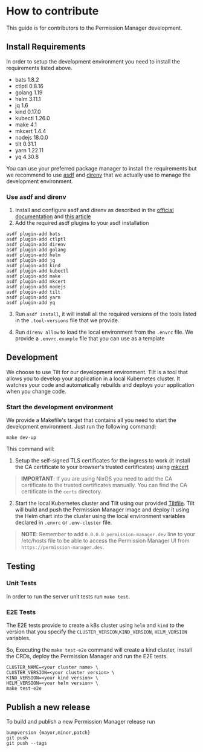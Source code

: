 # How to contribute

This guide is for contributors to the Permission Manager development.
## Install Requirements
In order to setup the development environment you need to install the requirements listed above.
- bats 1.8.2
- ctlptl 0.8.16
- golang 1.19
- helm 3.11.1
- jq 1.6
- kind 0.17.0
- kubectl 1.26.0 
- make 4.1
- mkcert 1.4.4
- nodejs 18.0.0
- tilt 0.31.1
- yarn 1.22.11
- yq 4.30.8

You can use your preferred package manager to install the requirements but we recommend to use [asdf](https://asdf-vm.com/#/) and [direnv](https://direnv.net/) that we actually use to manage the development environment.

### Use asdf and direnv
1. Install and configure asdf and direnv as described in the [official documentation](https://asdf-vm.com/#/core-manage-asdf-vm?id=install) and [this article](https://blog.sighup.io/manage-tools-with-ease-direnv-asdf/)
2. Add the required asdf plugins to your asdf installation
``` shell
asdf plugin-add bats
asdf plugin-add ctlptl
asdf plugin-add direnv
asdf plugin-add golang
asdf plugin-add helm
asdf plugin-add jq
asdf plugin-add kind
asdf plugin-add kubectl
asdf plugin-add make
asdf plugin-add mkcert
asdf plugin-add nodejs
asdf plugin-add tilt
asdf plugin-add yarn
asdf plugin-add yq
```
3. Run ```asdf install```, it will install all the required versions of the tools listed in the ```.tool-versions``` file that we provide.

4. Run ```direnv allow``` to load the local environment from the ```.envrc``` file. We provide a ```.envrc.example``` file that you can use as a template

## Development
We choose to use Tilt for our development environment. Tilt is a tool that allows you to develop your application in a local Kubernetes cluster. It watches your code and automatically rebuilds and deploys your application when you change code.

### Start the development environment
We provide a Makefile's target that contains all you need to start the development environment. Just run the following command:
``` shell
make dev-up 
```

This command will:
1. Setup the self-signed TLS certificates for the ingress to work (it install the CA certificate to your browser's trusted certificates) using [mkcert]("https://mkcert.org/")
> **IMPORTANT**: If you are using NixOS you need to add the CA certificate to the trusted certificates manually. You can find the CA certificate in the `certs` directory.
2. Start the local Kubernetes cluster and Tilt using our provided [Tiltfile](/Tiltfile). Tilt will build and push the Permission Manager image and deploy it using the Helm chart into the cluster using the local environment variables declared in ```.envrc``` or ```.env-cluster``` file.

> **NOTE**: Remember to add ```0.0.0.0 permission-manager.dev``` line to your /etc/hosts file to be able to access the Permission Manager UI from ```https://permission-manager.dev```.

## Testing

### Unit Tests

In order to run the server unit tests run `make test`.

### E2E Tests

The E2E tests provide to create a k8s cluster using `helm` and `kind` to the version that you specify the `CLUSTER_VERSION`,`KIND_VERSION`, `HELM_VERSION` variables.

So, Executing the `make test-e2e` command will create a kind cluster, install the CRDs, deploy the Permission Manager and run the E2E tests.


``` shell
CLUSTER_NAME=<your cluster name> \
CLUSTER_VERSION=<your cluster version> \
KIND_VERSION=<your kind version> \
HELM_VERSION=<your helm version> \
make test-e2e
```
## Publish a new release
To build and publish a new Permission Manager release run

```
bumpversion {mayor,minor,patch}
git push
git push --tags
```
